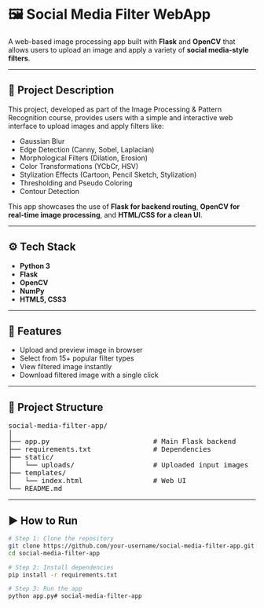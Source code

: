 # 🖼️ Social Media Filter WebApp

A web-based image processing app built with **Flask** and **OpenCV** that allows users to upload an image and apply a variety of **social media-style filters**.

---

## 📌 Project Description

This project, developed as part of the Image Processing & Pattern Recognition course, provides users with a simple and interactive web interface to upload images and apply filters like:

- Gaussian Blur
- Edge Detection (Canny, Sobel, Laplacian)
- Morphological Filters (Dilation, Erosion)
- Color Transformations (YCbCr, HSV)
- Stylization Effects (Cartoon, Pencil Sketch, Stylization)
- Thresholding and Pseudo Coloring
- Contour Detection

This app showcases the use of **Flask for backend routing**, **OpenCV for real-time image processing**, and **HTML/CSS for a clean UI**.

---

## ⚙️ Tech Stack

- **Python 3**
- **Flask**
- **OpenCV**
- **NumPy**
- **HTML5, CSS3**

---

## 🚀 Features

- Upload and preview image in browser
- Select from 15+ popular filter types
- View filtered image instantly
- Download filtered image with a single click

---

## 📂 Project Structure

<pre>
social-media-filter-app/
│
├── app.py                         # Main Flask backend
├── requirements.txt               # Dependencies
├── static/ 
│   └── uploads/                   # Uploaded input images
├── templates/
│   └── index.html                 # Web UI
└── README.md
</pre>

---

## ▶️ How to Run

```bash
# Step 1: Clone the repository
git clone https://github.com/your-username/social-media-filter-app.git
cd social-media-filter-app

# Step 2: Install dependencies
pip install -r requirements.txt

# Step 3: Run the app
python app.py#   s o c i a l - m e d i a - f i l t e r - a p p  
 